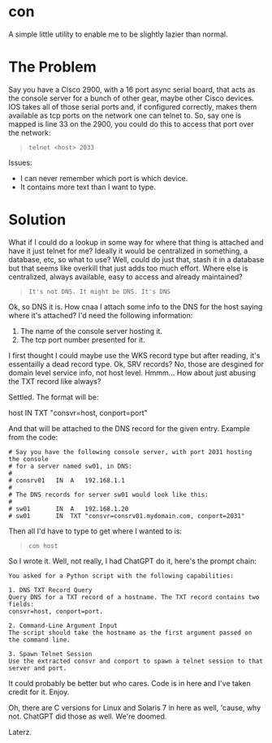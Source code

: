# con
A simple little utility to enable me to be slightly lazier than normal.

# The Problem
Say you have a Cisco 2900, with a 16 port async serial board, that acts as the console server for a bunch of other gear, maybe other Cisco devices. IOS takes all of those serial ports and, if configured correctly, makes them available as tcp ports on the network one can telnet to. So, say one is mapped is line 33 on the 2900, you could do this to access that port over the network:

> `telnet <host> 2033`

Issues:

* I can never remember which port is which device.
* It contains more text than I want to type.

# Solution

What if I could do a lookup in some way for where that thing is attached and have it just telnet for me? Ideally it would be centralized in something, a database, etc, so what to use? Well, could do just that, stash it in a database but that seems like overkill that just adds too much effort. Where else is centralized, always available, easy to access and already maintained?

> `It's not DNS. It might be DNS. It's DNS`

Ok, so DNS it is. How cnaa I attach some info to the DNS for the host saying where it's attached? I'd need the following information:

1. The name of the console server hosting it.
2. The tcp port number presented for it.

I first thought I could maybe use the WKS record type but after reading, it's essentailly a dead record type. Ok, SRV records? No, those are desgined for domain level service info, not host level. Hmmm... How about just abusing the TXT record like always?

Settled. The format will be:

host   IN TXT "consvr=host, conport=port"

And that will be attached to the DNS record for the given entry. Example from the code:

```
# Say you have the following console server, with port 2031 hosting the console
# for a server named sw01, in DNS:
#
# consrv01   IN  A   192.168.1.1
#
# The DNS records for server sw01 would look like this:
#
# sw01       IN  A   192.168.1.20
# sw01       IN  TXT "consvr=consrv01.mydomain.com, conport=2031"
```

Then all I'd have to type to get where I wanted to is:

> `con host`

So I wrote it. Well, not really, I had ChatGPT do it, here's the prompt chain:

```
You asked for a Python script with the following capabilities:

1. DNS TXT Record Query
Query DNS for a TXT record of a hostname. The TXT record contains two fields:
consvr=host, conport=port.

2. Command-Line Argument Input
The script should take the hostname as the first argument passed on the command line.

3. Spawn Telnet Session
Use the extracted consvr and conport to spawn a telnet session to that server and port.
```

It could probably be better but who cares. Code is in here and I've taken credit for it. Enjoy.

Oh, there are C versions for Linux and Solaris 7 in here as well, 'cause, why not. ChatGPT did those as well. We're doomed.

Laterz.
